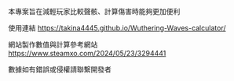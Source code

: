本專案旨在減輕玩家比較聲骸、計算傷害時能夠更加便利

使用連結 https://takina4445.github.io/Wuthering-Waves-calculator/

網站製作數值與計算參考網站 https://www.steamxo.com/2024/05/23/3294441

數據如有錯誤或侵權請聯繫開發者
